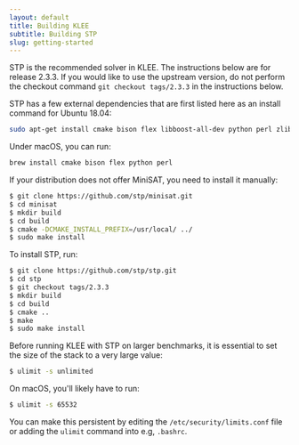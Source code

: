 ```yaml
---
layout: default
title: Building KLEE
subtitle: Building STP
slug: getting-started
---
```


STP is the recommended solver in KLEE.  The instructions below are for release 2.3.3. If you would like to use the upstream version, do not perform the checkout command `git checkout tags/2.3.3` in the instructions below.

STP has a few external dependencies that are first listed here as an install command for Ubuntu 18.04:  

```bash
sudo apt-get install cmake bison flex libboost-all-dev python perl zlib1g-dev minisat
```

Under macOS, you can run:

```bash
brew install cmake bison flex python perl
```

If your distribution does not offer MiniSAT, you need to install it manually:

```bash
$ git clone https://github.com/stp/minisat.git
$ cd minisat
$ mkdir build
$ cd build
$ cmake -DCMAKE_INSTALL_PREFIX=/usr/local/ ../
$ sudo make install
```

To install STP, run:  

```bash
$ git clone https://github.com/stp/stp.git
$ cd stp
$ git checkout tags/2.3.3
$ mkdir build
$ cd build
$ cmake ..
$ make
$ sudo make install
```
Before running KLEE with STP on larger benchmarks, it is essential to
set the size of the stack to a very large value:

```bash
$ ulimit -s unlimited
```

On macOS, you'll likely have to run:
```bash
$ ulimit -s 65532
```


You can make this persistent by editing the
`/etc/security/limits.conf` file or adding the `ulimit` command into
e.g, `.bashrc`.

<br/><br/>  
